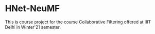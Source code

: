 # HNet-NeuMF
This is course project for the course Collaborative Filtering offered at IIIT Delhi in Winter'21 semester.
